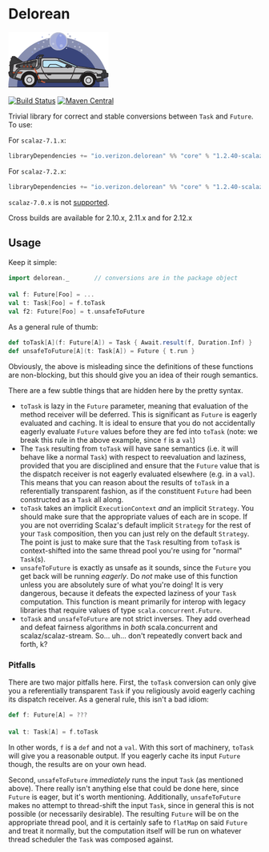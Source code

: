 # Delorean

![image](docs/img/logo.png)

[![Build Status](https://travis-ci.org/Verizon/delorean.svg?branch=master)](https://travis-ci.org/Verizon/delorean)
[![Maven Central](https://maven-badges.herokuapp.com/maven-central/io.verizon.delorean/core_2.11/badge.svg)](https://maven-badges.herokuapp.com/maven-central/io.verizon.delorean/core_2.11)

Trivial library for correct and stable conversions between `Task` and `Future`.  To use:

For `scalaz-7.1.x`:
```sbt
libraryDependencies += "io.verizon.delorean" %% "core" % "1.2.40-scalaz-7.1"
```

For `scalaz-7.2.x`:
```sbt
libraryDependencies += "io.verizon.delorean" %% "core" % "1.2.40-scalaz-7.2"
```

`scalaz-7.0.x` is not [supported](https://github.com/Verizon/delorean/issues/4).

Cross builds are available for 2.10.x, 2.11.x and for 2.12.x

## Usage

Keep it simple:

```scala
import delorean._       // conversions are in the package object

val f: Future[Foo] = ...
val t: Task[Foo] = f.toTask
val f2: Future[Foo] = t.unsafeToFuture
```

As a general rule of thumb:

```scala
def toTask[A](f: Future[A]) = Task { Await.result(f, Duration.Inf) }
def unsafeToFuture[A](t: Task[A]) = Future { t.run }
```

Obviously, the above is misleading since the definitions of these functions are non-blocking, but this should give you an idea of their rough semantics.

There are a few subtle things that are hidden here by the pretty syntax.

- `toTask` is lazy in the `Future` parameter, meaning that evaluation of the method receiver will be deferred.  This is significant as `Future` is eagerly evaluated and caching.  It is ideal to ensure that you do not accidentally eagerly evaluate `Future` values before they are fed into `toTask` (note: we break this rule in the above example, since `f` is a `val`)
- The `Task` resulting from `toTask` will have sane semantics (i.e. it will behave like a normal `Task`) with respect to reevaluation and laziness, provided that you are disciplined and ensure that the `Future` value that is the dispatch receiver is not eagerly evaluated elsewhere (e.g. in a `val`).  This means that you can reason about the results of `toTask` in a referentially transparent fashion, as if the constituent `Future` had been constructed as a `Task` all along.
- `toTask` takes an implicit `ExecutionContext` *and* an implicit `Strategy`.  You should make sure that the appropriate values of each are in scope.  If you are not overriding Scalaz's default implicit `Strategy` for the rest of your `Task` composition, then you can just rely on the default `Strategy`.  The point is just to make sure that the `Task` resulting from `toTask` is context-shifted into the same thread pool you're using for "normal" `Task`(s).
- `unsafeToFuture` is exactly as unsafe as it sounds, since the `Future` you get back will be running *eagerly*.  Do *not* make use of this function unless you are absolutely sure of what you're doing!  It is very dangerous, because it defeats the expected laziness of your `Task` computation.  This function is meant primarily for interop with legacy libraries that require values of type `scala.concurrent.Future`.
- `toTask` and `unsafeToFuture` are not strict inverses.  They add overhead and defeat fairness algorithms in *both* scala.concurrent and scalaz/scalaz-stream.  So… uh… don't repeatedly convert back and forth, k?

### Pitfalls

There are two major pitfalls here.  First, the `toTask` conversion can only give you a referentially transparent `Task` if you religiously avoid eagerly caching its dispatch receiver.  As a general rule, this isn't a bad idiom:

```scala
def f: Future[A] = ???

val t: Task[A] = f.toTask
```

In other words, `f` is a `def` and not a `val`.  With this sort of machinery, `toTask` will give you a reasonable output.  If you eagerly cache its input `Future` though, the results are on your own head.

Second, `unsafeToFuture` *immediately* runs the input `Task` (as mentioned above).  There really isn't anything else that could be done here, since `Future` is eager, but it's worth mentioning.  Additionally, `unsafeToFuture` makes no attempt to thread-shift the input `Task`, since in general this is not possible (or necessarily desirable).  The resulting `Future` will be on the appropriate thread pool, and it is certainly safe to `flatMap` on said `Future` and treat it normally, but the computation itself will be run on whatever thread scheduler the `Task` was composed against.
